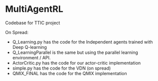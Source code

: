 # MultiAgentRL

Codebase for TTIC project 

On Spread:
- Q_Learning.py has the code for the Independent agents trained with Deep Q-learning
- Q_LearningParallel is the same but using the parallel learning environment / API.
- ActorCritic.py has the code for our actor-critic implementation
- simple.py has the code for the VDN (on spread)
- QMIX_FINAL has the code for the QMIX implementation
